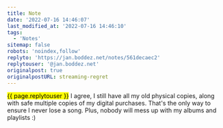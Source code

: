 ```yaml
---
title: Note
date: '2022-07-16 14:46:07'
last_modified_at: '2022-07-16 14:46:10'
tags: 
  - 'Notes'
sitemap: false
robots: 'noindex,follow'
replyto: 'https://jan.boddez.net/notes/561decaec2'
replytouser: '@jan.boddez.net'
originalpost: true
originalpostURL: streaming-regret
---
```

<mark>{{ page.replytouser }}</mark> I agree, I still have all my old physical copies, along with safe multiple copies of my digital purchases. That's the only way to ensure I never lose a song. Plus, nobody will mess up with my albums and playlists :)